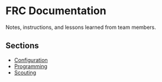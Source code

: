 # FRC Documentation
Notes, instructions, and lessons learned from team members.

## Sections
* [Configuration](Configuration/README.md)
* [Programming](Programming/README.md)
* [Scouting](Scouting/README.md)
